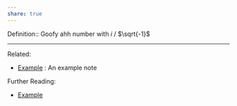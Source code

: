 ```yaml
---
share: true
---
```



Definition:: Goofy ahh number with $i$ / $\sqrt{-1}$

---
Related:
- [Example](../Meta/Example.md) : An example note

Further Reading:
- [Example](../Meta/Example.md)
